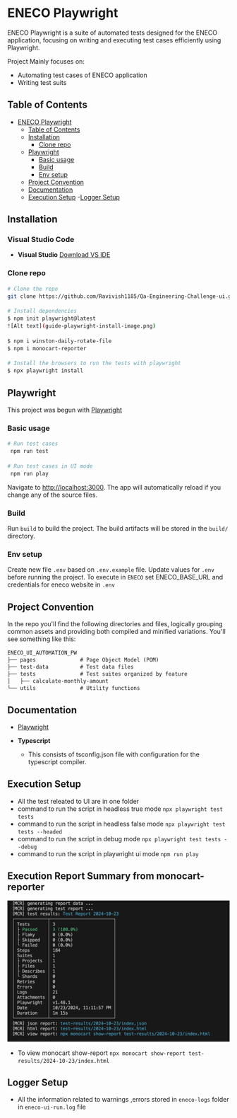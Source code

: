 # ENECO Playwright

ENECO Playwright is a suite of automated tests designed for the ENECO application, focusing on writing and executing test cases efficiently using Playwright.

Project Mainly focuses on:

- Automating test cases of ENECO application
- Writing test suits

## Table of Contents

- [ENECO Playwright](#eneco-playwright)
  - [Table of Contents](#table-of-contents)
  - [Installation](#installation)
    - [Clone repo](#clone-repo)
  - [Playwright](#playwright)
    - [Basic usage](#basic-usage)
    - [Build](#build)
    - [Env setup](#env-setup)
  - [Project Convention](#project-convention)
  - [Documentation](#documentation)
  - [Execution Setup](#execution-setup)
  -[Logger Setup](#logger-setup)
 
## Installation

### Visual Studio Code
- **Visual Studio** [Download VS IDE](https://code.visualstudio.com/)



### Clone repo

```bash
# Clone the repo
git clone https://github.com/Ravivish1185/Qa-Engineering-Challenge-ui.git

# Install dependencies
$ npm init playwright@latest
![Alt text](guide-playwright-install-image.png)

$ npm i winston-daily-rotate-file
$ npm i monocart-reporter

# Install the browsers to run the tests with playwright
$ npx playwright install
```

## Playwright

This project was begun with [Playwright](https://playwright.dev/docs/intro)

### Basic usage

```bash
# Run test cases
 npm run test

# Run test cases in UI mode
 npm run play
```

Navigate to [http://localhost:3000](http://localhost:3000). The app will automatically reload if you change any of the source files.

### Build

Run `build` to build the project. The build artifacts will be stored in the `build/` directory.

### Env setup

Create new file `.env` based on `.env.example` file. Update values for `.env` before running the project. 
To execute in `ENECO` set ENECO_BASE_URL and credentials for eneco website in `.env`


## Project Convention

In the repo you'll find the following directories and files, logically grouping common assets and providing both compiled and minified variations. You'll see something like this:

```
ENECO_UI_AUTOMATION_PW
├── pages              # Page Object Model (POM)
├── test-data          # Test data files
├── tests              # Test suites organized by feature
│   ├── calculate-monthly-amount
└── utils              # Utility functions
```


## Documentation

- [Playwright](https://playwright.dev)

- **Typescript**
  - This consists of tsconfig.json file with configuration for the typescript compiler.

## Execution Setup 
 - All the test releated to UI are in one folder 
 - command to run the script in headless true mode `npx playwright test tests` 
 - command to run the script in headless false mode `npx playwright test tests --headed`
 - command to run the script in debug mode `npx playwright test tests --debug`
 - command to run the script in playwright ui mode `npm run play`

 ## Execution Report Summary from monocart-reporter
![Alt text](execution-test-report.png) 
- To view monocart show-report
`npx monocart show-report test-results/2024-10-23/index.html`

 ## Logger Setup 
 - All the information related to warnings ,errors stored in `eneco-logs` folder in `eneco-ui-run.log` file 
 
